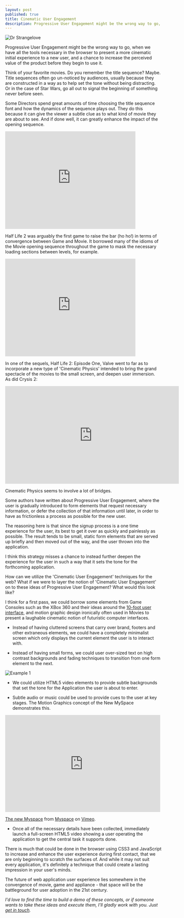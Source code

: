 ```yaml
---
layout: post
published: true
title: Cinematic User Engagement
description: Progressive User Engagement might be the wrong way to go, when we have all the tools necessary in the browser to present a more cinematic initial experience to a new user, and a chance to increase the perceived value of the product before they begin to use it. 
---
```

![Dr Strangelove](http://f.cl.ly/items/0w2t2u080P0R0W0p0334/Screen%20Shot%202013-01-13%20at%2010.55.59%20PM.png "Dr Strangelove")

Progressive User Engagement might be the wrong way to go, when we have all the tools necessary in the browser to present a more cinematic initial experience to a new user, and a chance to increase the perceived value of the product before they begin to use it. 

Think of your favorite movies. Do you remember the title sequence? Maybe. Title sequences often go un-noticed by audiences, usually because they are constructed in a way as to help set the tone without being distracting. Or in the case of Star Wars, go all out to signal the beginning of something never before seen. 

Some Directors spend great amounts of time choosing the title sequence font and how the dynamics of the sequence plays out. They do this because it can give the viewer a subtle clue as to what kind of movie they are about to see. And if done well, it can greatly enhance the impact of the opening sequence. 

<iframe width="420" height="315" src="http://www.youtube.com/embed/mRtT4HHQef0" frameborder="0" allowfullscreen></iframe>

Half Life 2 was arguably the first game to raise the bar (ho ho!) in terms of convergence between Game and Movie. It borrowed many of the idioms of the Movie opening sequence throughout the game to mask the necessary loading sections between levels, for example.

<iframe width="420" height="315" src="http://www.youtube.com/embed/KNCgs_47t28" frameborder="0" allowfullscreen></iframe>

In one of the sequels, Half Life 2: Episode One, Valve went to far as to incorporate a new type of 'Cinematic Physics' intended to bring the grand spectacle of the movies to the small screen, and deepen user immersion. As did Crysis 2:

<iframe width="560" height="315" src="http://www.youtube.com/embed/8pPI3i12hIw" frameborder="0" allowfullscreen></iframe>

Cinematic Physics seems to involve a lot of bridges.

Some authors have written about Progressive User Engagement, where the user is gradually introduced to form elements that request necessary information, or defer the collection of that information until later, in order to have as frictionless a process as possible for the new user.

The reasoning here is that since the signup process is a one time experience for the user, its best to get it over as quickly and painlessly as possible. The result tends to be small, static form elements that are served up briefly and then moved out of the way, and the user thrown into the application. 

I think this strategy misses a chance to instead further deepen the experience for the user in such a way that it sets the tone for the forthcoming application. 

How can we utilize the 'Cinematic User Engagement' techniques for the web? What if we were to layer the notion of 'Cinematic User Engagement' on to these ideas of Progressive User Engagement? What would this look like? 

I think for a first pass, we could borrow some elements from Game Consoles such as the XBox 360 and their ideas around the [10-foot user interface](http://en.wikipedia.org/wiki/10-foot_user_interface), and motion graphic design ironically often used in Movies to present a laughable cinematic notion of futuristic computer interfaces. 

- Instead of having cluttered screens that carry over brand, footers and other extraneous elements, we could have a completely minimalist screen which only displays the current element the user is to interact with.

- Instead of having small forms, we could user over-sized text on high contrast backgrounds and fading techniques to transition from one form element to the next. 

![Example 1](http://f.cl.ly/items/1D2L1T0f0B0F2K1y0w16/Screen%20Shot%202013-01-13%20at%2011.23.43%20PM.png)

- We could utilize HTML5 video elements to provide subtle backgrounds that set the tone for the Application the user is about to enter. 

- Subtle audio or music could be used to provide cues to the user at key stages. The Motion Graphics concept of the New MySpace demonstrates this.

<iframe src="http://player.vimeo.com/video/50071857?title=0&amp;byline=0&amp;portrait=0" width="500" height="313" frameborder="0" webkitAllowFullScreen mozallowfullscreen allowFullScreen></iframe> <p><a href="http://vimeo.com/50071857">The new Myspace</a> from <a href="http://vimeo.com/myspace">Myspace</a> on <a href="http://vimeo.com">Vimeo</a>.</p>

- Once all of the necessary details have been collected, immediately launch a full-screen HTML5 video showing a user operating the application to get the central task it supports done. 

There is much that could be done in the browser using CSS3 and JavaScript to increase and enhance the user experience during first contact, that we are only beginning to scratch the surfaces of. And while it may not suit every application, it's definitely a technique that could create a lasting impression in your user's minds. 

The future of web application user experience lies somewhere in the convergence of movie, game and appliance - that space will be the battleground for user adoption in the 21st century. 

_I'd love to find the time to build a demo of these concepts, or if someone wants to take these ideas and execute them, I'll gladly work with you. Just [get in touch](mailto:john@mcdowall.info)._